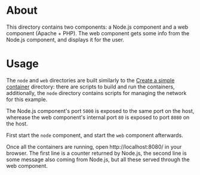 # About

This directory contains two components: a Node.js component and a web component
(Apache + PHP). The web component gets some info from the Node.js component, and
displays it for the user.

# Usage

The `node` and `web` directories are built similarly to the [Create a simple
container](../0_simple_container) directory: there are scripts to build and
run the containers, additionally, the `node` directory contains scripts for
managing the network for this example.

The Node.js component's port `5000` is exposed to the same port on the host,
wherease the web component's internal port `80` is exposed to port `8080` on the
host.

First start the `node` component, and start the `web` component afterwards.

Once all the containers are running, open http://localhost:8080/ in your
browser. The first line is a counter returned by Node.js, the second line is
some message also coming from Node.js, but all these served through the web
component.
